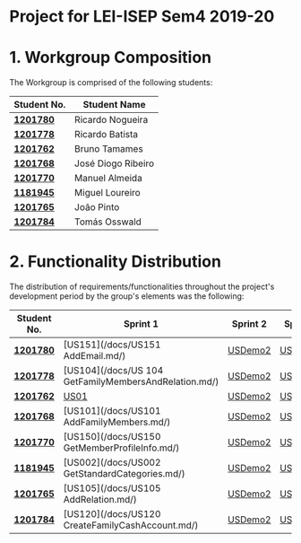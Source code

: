 # Project for  LEI-ISEP Sem4 2019-20

# 1. Workgroup Composition

The Workgroup is comprised of the following students:

| Student No.	   | Student Name			    |
|--------------|------------------------------|
| **[1201780](/docs/1201780.md/)**  | Ricardo Nogueira          |
| **[1201778](/docs/1170000/)**  | Ricardo Batista      | 						        |
| **[1201762](/docs/1170000/)**  | Bruno Tamames        | 						        |
| **[1201768](/docs/1170000/)**  | José Diogo Ribeiro         | 						        |
| **[1201770](/docs/1170000/)**  | Manuel Almeida             | 						        |
| **[1181945](/docs/1170000/)**  | Miguel Loureiro             | 						        |
| **[1201765](/docs/1170000/)**  | João Pinto             | 						        |
**[1201784](/docs/1170000/)**  | Tomás Osswald

# 2. Functionality Distribution ###
The distribution of requirements/functionalities throughout the project's development period by the group's elements was the following:


| Student No.	| Sprint 1 | Sprint 2 | Sprint 3 |
|------------|----------|----------|----------|
| [**1201780**](/docs/1201780/)| [US151](/docs/US151 AddEmail.md/)| [USDemo2](/docs/USDemo2)| [USDemo3](/docs/USDemo3) |
| [**1201778**](/docs/1201778/)| [US104](/docs/US 104 GetFamilyMembersAndRelation.md/)| [USDemo2](/docs/USDemo2)| [USDemo3](/docs/USDemo3) |
| [**1201762**](/docs/1201762/)| [US01](/docs/US001CreateStandardCategory.md/)| [USDemo2](/docs/USDemo2)| [USDemo3](/docs/USDemo3) |
| [**1201768**](/docs/1201768/)| [US101](/docs/US101 AddFamilyMembers.md/)| [USDemo2](/docs/USDemo2)| [USDemo3](/docs/USDemo3) |
| [**1201770**](/docs/1201770/)| [US150](/docs/US150 GetMemberProfileInfo.md/)| [USDemo2](/docs/USDemo2)| [USDemo3](/docs/USDemo3) |
| [**1181945**](/docs/1181945/)| [US002](/docs/US002 GetStandardCategories.md/)| [USDemo2](/docs/USDemo2)| [USDemo3](/docs/USDemo3) |
| [**1201765**](/docs/1201765/)| [US105](/docs/US105 AddRelation.md/)| [USDemo2](/docs/USDemo2)| [USDemo3](/docs/USDemo3) |
| [**1201784**](/docs/1201784/)| [US120](/docs/US120 CreateFamilyCashAccount.md/)| [USDemo2](/docs/USDemo2)| [USDemo3](/docs/USDemo3) |